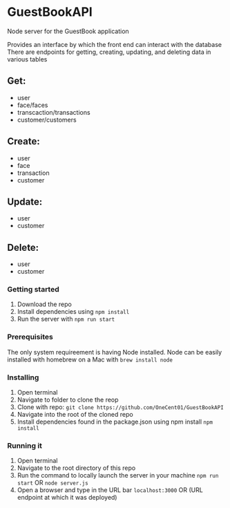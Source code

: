 # GuestBookAPI
Node server for the GuestBook application

Provides an interface by which the front end can interact with the database
There are endpoints for getting, creating, updating, and deleting data in various tables

## Get:
- user
- face/faces
- transcaction/transactions
- customer/customers

## Create:
- user
- face
- transaction
- customer

## Update: 
- user
- customer

## Delete:
- user
- customer


### Getting started
1. Download the repo
2. Install dependencies using `npm install`
3. Run the server with `npm run start`


### Prerequisites
The only system requireement is having Node installed.
Node can be easily installed with homebrew on a Mac with `brew install node`


### Installing
1. Open terminal
2. Navigate to folder to clone the reop
3. Clone with repo: 
`git clone https://github.com/OneCent01/GuestBookAPI`
4. Navigate into the root of the cloned repo
5. Install dependencies found in the package.json using npm install
`npm install`


### Running it
1. Open terminal
2. Navigate to the root directory of this repo
3. Run the command to locally launch the server in your machine
`npm run start` OR `node server.js`
4. Open a browser and type in the URL bar
`localhost:3000` OR (URL endpoint at which it was deployed)